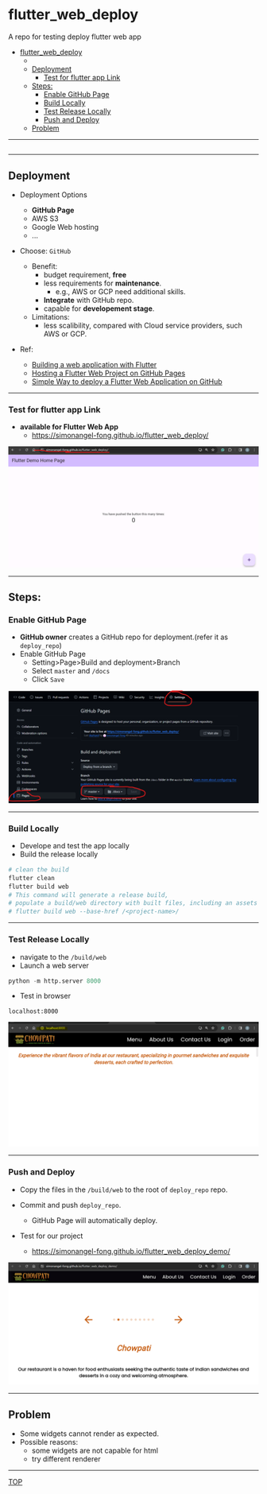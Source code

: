 # flutter_web_deploy

A repo for testing deploy flutter web app

- [flutter\_web\_deploy](#flutter_web_deploy)
  - [](#)
  - [Deployment](#deployment)
    - [Test for flutter app Link](#test-for-flutter-app-link)
  - [Steps:](#steps)
    - [Enable GitHub Page](#enable-github-page)
    - [Build Locally](#build-locally)
    - [Test Release Locally](#test-release-locally)
    - [Push and Deploy](#push-and-deploy)
  - [Problem](#problem)

---

##

---

## Deployment

- Deployment Options

  - **GitHub Page**
  - AWS S3
  - Google Web hosting
  - ...

- Choose: `GitHub`

  - Benefit:
    - budget requirement, **free**
    - less requirements for **maintenance**.
      - e.g., AWS or GCP need additional skills.
    - **Integrate** with GitHub repo.
    - capable for **developement stage**.
  - Limitations:
    - less scalibility, compared with Cloud service providers, such AWS or GCP.

- Ref:

  - [Building a web application with Flutter](https://docs.flutter.dev/platform-integration/web/building)
  - [Hosting a Flutter Web Project on GitHub Pages](https://medium.com/@aravinthc18/hosting-a-flutter-web-project-on-github-pages-473474bd0c6f)
  - [Simple Way to deploy a Flutter Web Application on GitHub](https://flutterawesome.com/simple-way-to-deploy-a-flutter-web-application-on-github/)

---

### Test for flutter app Link

- **available for Flutter Web App**
  - https://simonangel-fong.github.io/flutter_web_deploy/

![GitHub Page](./pic/github_page02.png)

---

## Steps:

### Enable GitHub Page

- **GitHub owner** creates a GitHub repo for deployment.(refer it as `deploy_repo`)
- Enable GitHub Page
  - Setting>Page>Build and deployment>Branch
  - Select `master` and `/docs`
  - Click `Save`

![GitHub Page](./pic/github_page01.png)

---

### Build Locally

- Develope and test the app locally
- Build the release locally

```sh
# clean the build
flutter clean
flutter build web
# This command will generate a release build,
# populate a build/web directory with built files, including an assets directory, which need to be served together.
# flutter build web --base-href /<project-name>/
```

---

### Test Release Locally

- navigate to the `/build/web`
- Launch a web server

```py
python -m http.server 8000
```

- Test in browser

```text
localhost:8000
```

![local_server01](./pic/local_server01.png)

---

### Push and Deploy

- Copy the files in the `/build/web` to the root of `deploy_repo` repo.
- Commit and push `deploy_repo`.

  - GitHub Page will automatically deploy.

- Test for our project
  - https://simonangel-fong.github.io/flutter_web_deploy_demo/

![GitHub Page](./pic/github_page03.png)

---

## Problem

- Some widgets cannot render as expected.
- Possible reasons:
  - some widgets are not capable for html
  - try different renderer

---

[TOP](#flutter_web_deploy)

